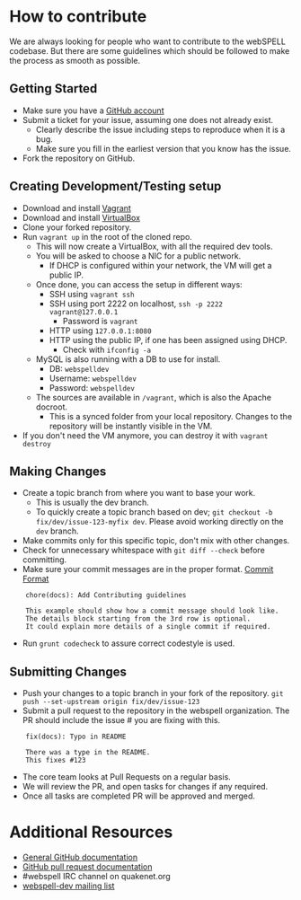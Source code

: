 # How to contribute

We are always looking for people who want to contribute to the webSPELL codebase.
But there are some guidelines which should be followed to make the process as smooth
as possible.

## Getting Started

* Make sure you have a [GitHub account](https://github.com/signup/free)
* Submit a ticket for your issue, assuming one does not already exist.
  * Clearly describe the issue including steps to reproduce when it is a bug.
  * Make sure you fill in the earliest version that you know has the issue.
* Fork the repository on GitHub.

## Creating Development/Testing setup

* Download and install [Vagrant](https://www.vagrantup.com/downloads.html)
* Download and install [VirtualBox](https://www.virtualbox.org/wiki/Downloads)
* Clone your forked repository.
* Run `vagrant up` in the root of the cloned repo.
  * This will now create a VirtualBox, with all the required dev tools.
  * You will be asked to choose a NIC for a public network.
    * If DHCP is configured within your network, the VM will get a public IP.
  * Once done, you can access the setup in different ways:
    * SSH using `vagrant ssh`
    * SSH using port 2222 on localhost, `ssh -p 2222 vagrant@127.0.0.1`
      * Password is `vagrant`
    * HTTP using `127.0.0.1:8080`
    * HTTP using the public IP, if one has been assigned using DHCP.
      * Check with `ifconfig -a`
  * MySQL is also running with a DB to use for install.
    * DB: `webspelldev`
    * Username: `webspelldev`
    * Password: `webspelldev`
  * The sources are available in `/vagrant`, which is also the Apache docroot.
    * This is a synced folder from your local repository.
      Changes to the repository will be instantly visible in the VM.
* If you don't need the VM anymore, you can destroy it with `vagrant destroy`

## Making Changes

* Create a topic branch from where you want to base your work.
  * This is usually the dev branch.
  * To quickly create a topic branch based on dev; `git checkout -b
    fix/dev/issue-123-myfix dev`. Please avoid working directly on the
    `dev` branch.
* Make commits only for this specific topic, don't mix with other changes.
* Check for unnecessary whitespace with `git diff --check` before committing.
* Make sure your commit messages are in the proper format.
  [Commit Format](https://github.com/webSPELL/webSPELL/issues/88#issuecomment-71665865)

````
    chore(docs): Add Contributing guidelines

    This example should show how a commit message should look like.
    The details block starting from the 3rd row is optional.
    It could explain more details of a single commit if required.
````

* Run `grunt codecheck` to assure correct codestyle is used.

## Submitting Changes

* Push your changes to a topic branch in your fork of the repository.
  `git push --set-upstream origin fix/dev/issue-123`
* Submit a pull request to the repository in the webspell organization.
  The PR should include the issue # you are fixing with this.

````
    fix(docs): Typo in README

    There was a type in the README.
    This fixes #123
````

* The core team looks at Pull Requests on a regular basis.
* We will review the PR, and open tasks for changes if any required.
* Once all tasks are completed PR will be approved and merged.

# Additional Resources

* [General GitHub documentation](https://help.github.com/)
* [GitHub pull request documentation](https://help.github.com/send-pull-requests/)
* #webspell IRC channel on quakenet.org
* [webspell-dev mailing list](https://groups.google.com/forum/#!forum/webspell-dev)
